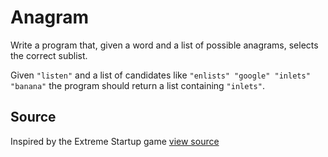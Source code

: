 # Anagram

Write a program that, given a word and a list of possible anagrams, selects
the correct sublist.

Given `"listen"` and a list of candidates like `"enlists" "google"
"inlets" "banana"` the program should return a list containing
`"inlets"`.


## Source

Inspired by the Extreme Startup game [view source](https://github.com/rchatley/extreme_startup)

